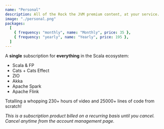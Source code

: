 ```yaml
---
name: "Personal"
description: All of the Rock the JVM premium content, at your service.
image: "./personal.png"
packages:
  [
    { frequency: "monthly", name: "Monthly", price: 35 },
    { frequency: "yearly", name: "Yearly", price: 195 },
  ]
---
```


A **single** subscription for **everything** in the Scala ecosystem:

- Scala & FP
- Cats + Cats Effect
- ZIO
- Akka
- Apache Spark
- Apache Flink

Totalling a whopping 230+ hours of video and 25000+ lines of code from scratch!

_This is a subscription product billed on a recurring basis until you cancel. Cancel anytime from the account management page._

